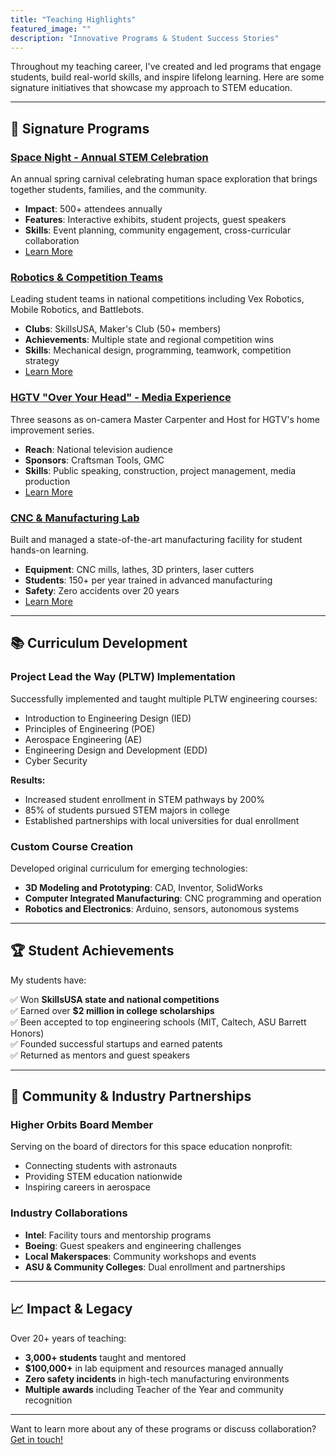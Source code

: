 ```yaml
---
title: "Teaching Highlights"
featured_image: ""
description: "Innovative Programs & Student Success Stories"
---
```


Throughout my teaching career, I've created and led programs that engage students, build real-world skills, and inspire lifelong learning. Here are some signature initiatives that showcase my approach to STEM education.

---

## 🚀 Signature Programs

### [Space Night - Annual STEM Celebration](/projects/space-night/)
An annual spring carnival celebrating human space exploration that brings together students, families, and the community.
- **Impact**: 500+ attendees annually
- **Features**: Interactive exhibits, student projects, guest speakers
- **Skills**: Event planning, community engagement, cross-curricular collaboration
- [Learn More](/projects/space-night/)

### [Robotics & Competition Teams](/projects/robotics-competitions/)
Leading student teams in national competitions including Vex Robotics, Mobile Robotics, and Battlebots.
- **Clubs**: SkillsUSA, Maker's Club (50+ members)
- **Achievements**: Multiple state and regional competition wins
- **Skills**: Mechanical design, programming, teamwork, competition strategy
- [Learn More](/projects/robotics-competitions/)

### [HGTV "Over Your Head" - Media Experience](/projects/hgtv-experience/)
Three seasons as on-camera Master Carpenter and Host for HGTV's home improvement series.
- **Reach**: National television audience
- **Sponsors**: Craftsman Tools, GMC
- **Skills**: Public speaking, construction, project management, media production
- [Learn More](/projects/hgtv-experience/)

### [CNC & Manufacturing Lab](/projects/manufacturing-lab/)
Built and managed a state-of-the-art manufacturing facility for student hands-on learning.
- **Equipment**: CNC mills, lathes, 3D printers, laser cutters
- **Students**: 150+ per year trained in advanced manufacturing
- **Safety**: Zero accidents over 20 years
- [Learn More](/projects/manufacturing-lab/)

---

## 📚 Curriculum Development

### Project Lead the Way (PLTW) Implementation

Successfully implemented and taught multiple PLTW engineering courses:

- Introduction to Engineering Design (IED)
- Principles of Engineering (POE)
- Aerospace Engineering (AE)
- Engineering Design and Development (EDD)
- Cyber Security

**Results:**
- Increased student enrollment in STEM pathways by 200%
- 85% of students pursued STEM majors in college
- Established partnerships with local universities for dual enrollment

### Custom Course Creation

Developed original curriculum for emerging technologies:

- **3D Modeling and Prototyping**: CAD, Inventor, SolidWorks
- **Computer Integrated Manufacturing**: CNC programming and operation
- **Robotics and Electronics**: Arduino, sensors, autonomous systems

---

## 🏆 Student Achievements

My students have:

✅ Won **SkillsUSA state and national competitions**  
✅ Earned over **$2 million in college scholarships**  
✅ Been accepted to top engineering schools (MIT, Caltech, ASU Barrett Honors)  
✅ Founded successful startups and earned patents  
✅ Returned as mentors and guest speakers  

---

## 🤝 Community & Industry Partnerships

### Higher Orbits Board Member

Serving on the board of directors for this space education nonprofit:
- Connecting students with astronauts
- Providing STEM education nationwide
- Inspiring careers in aerospace

### Industry Collaborations

- **Intel**: Facility tours and mentorship programs
- **Boeing**: Guest speakers and engineering challenges
- **Local Makerspaces**: Community workshops and events
- **ASU & Community Colleges**: Dual enrollment and partnerships

---

## 📈 Impact & Legacy

Over 20+ years of teaching:

- **3,000+ students** taught and mentored
- **$100,000+** in lab equipment and resources managed annually
- **Zero safety incidents** in high-tech manufacturing environments
- **Multiple awards** including Teacher of the Year and community recognition

---

Want to learn more about any of these programs or discuss collaboration? [Get in touch!](mailto:stramark@gmail.com)
